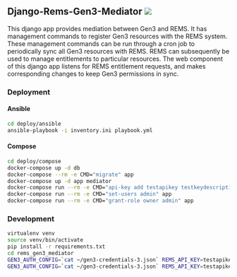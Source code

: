 <!---
[![Tests](https://github.com/AustralianBioCommons/django_rems_gen3_mediator/actions/workflows/tests.yaml/badge.svg)](https://github.com/AustralianBioCommons/django_rems_gen3_mediator/actions/workflows/tests.yaml)
[![Coverage Status](https://coveralls.io/repos/github/AustralianBioCommons/django_rems_gen3_mediator/badge.svg?branch=main)](https://coveralls.io/github/AustralianBioCommons/django_rems_gen3_mediator?branch=main)
-->

## Django-Rems-Gen3-Mediator <img src="https://rems-demo.rahtiapp.fi/img/rems_logo_en.png" style="max-height=100">

This django app provides mediation between Gen3 and REMS. It has management commands to register Gen3 resources
with the REMS system. These management commands can be run through a cron job to periodically sync all Gen3 resources
with REMS. REMS can subsequently be used to manage entitlements to particular resources. The web component of this
django app listens for REMS entitlement requests, and makes corresponding changes to keep Gen3 permissions in sync. 

### Deployment

#### Ansible

```bash
cd deploy/ansible
ansible-playbook -i inventory.ini playbook.yml
```

#### Compose

```bash
cd deploy/compose
docker-compose up -d db
docker-compose --rm -e CMD="migrate" app
docker-compose up -d app mediator
docker-compose run --rm -e CMD="api-key add testapikey testkeydescription" app
docker-compose run --rm -e CMD="set-users admin" app
docker-compose run --rm -e CMD="grant-role owner admin" app
```

### Development

```bash
virtualenv venv
source venv/bin/activate
pip install -r requirements.txt
cd rems_gen3_mediator
GEN3_AUTH_CONFIG=`cat ~/gen3-credentials-3.json` REMS_API_KEY=testapikey REMS_USER_ID=admin REMS_ORGANIZATION_ID=UniMelb python3 manage.py import_gen3_projects
GEN3_AUTH_CONFIG=`cat ~/gen3-credentials-3.json` REMS_API_KEY=testapikey REMS_USER_ID=admin REMS_ORGANIZATION_ID=UniMelb python3 manage.py runserver
```
